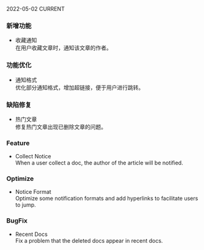 2022-05-02
CURRENT
### 新增功能

- 收藏通知   
在用户收藏文章时，通知该文章的作者。

### 功能优化

- 通知格式   
优化部分通知格式，增加超链接，便于用户进行跳转。

### 缺陷修复

- 热门文章   
修复热门文章出现已删除文章的问题。

### Feature

- Collect Notice   
When a user collect a doc, the author of the article will be notified.

### Optimize

- Notice Format   
Optimize some notification formats and add hyperlinks to facilitate users to jump.

### BugFix

- Recent Docs   
Fix a problem that the deleted docs appear in recent docs.
